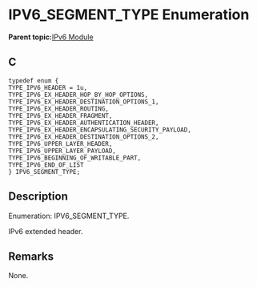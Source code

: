 # IPV6\_SEGMENT\_TYPE Enumeration

**Parent topic:**[IPv6 Module](GUID-F2484EF9-7914-43EE-A5B7-4FFDC27C8135.md)

## C

```
typedef enum {
TYPE_IPV6_HEADER = 1u,
TYPE_IPV6_EX_HEADER_HOP_BY_HOP_OPTIONS,
TYPE_IPV6_EX_HEADER_DESTINATION_OPTIONS_1,
TYPE_IPV6_EX_HEADER_ROUTING,
TYPE_IPV6_EX_HEADER_FRAGMENT,
TYPE_IPV6_EX_HEADER_AUTHENTICATION_HEADER,
TYPE_IPV6_EX_HEADER_ENCAPSULATING_SECURITY_PAYLOAD,
TYPE_IPV6_EX_HEADER_DESTINATION_OPTIONS_2,
TYPE_IPV6_UPPER_LAYER_HEADER,
TYPE_IPV6_UPPER_LAYER_PAYLOAD,
TYPE_IPV6_BEGINNING_OF_WRITABLE_PART,
TYPE_IPV6_END_OF_LIST
} IPV6_SEGMENT_TYPE;
```

## Description

Enumeration: IPV6\_SEGMENT\_TYPE.

IPv6 extended header.

## Remarks

None.

